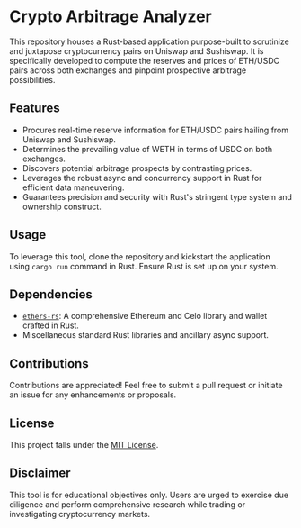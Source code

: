 # Crypto Arbitrage Analyzer

This repository houses a Rust-based application purpose-built to scrutinize and juxtapose cryptocurrency pairs on Uniswap and Sushiswap. It is specifically developed to compute the reserves and prices of ETH/USDC pairs across both exchanges and pinpoint prospective arbitrage possibilities.

## Features
- Procures real-time reserve information for ETH/USDC pairs hailing from Uniswap and Sushiswap.
- Determines the prevailing value of WETH in terms of USDC on both exchanges.
- Discovers potential arbitrage prospects by contrasting prices.
- Leverages the robust async and concurrency support in Rust for efficient data maneuvering.
- Guarantees precision and security with Rust's stringent type system and ownership construct.

## Usage
To leverage this tool, clone the repository and kickstart the application using `cargo run` command in Rust. Ensure Rust is set up on your system.

## Dependencies
- [`ethers-rs`](https://github.com/gakonst/ethers-rs): A comprehensive Ethereum and Celo library and wallet crafted in Rust.
- Miscellaneous standard Rust libraries and ancillary async support.

## Contributions
Contributions are appreciated! Feel free to submit a pull request or initiate an issue for any enhancements or proposals.

## License
This project falls under the [MIT License](LICENSE).

## Disclaimer
This tool is for educational objectives only. Users are urged to exercise due diligence and perform comprehensive research while trading or investigating cryptocurrency markets.